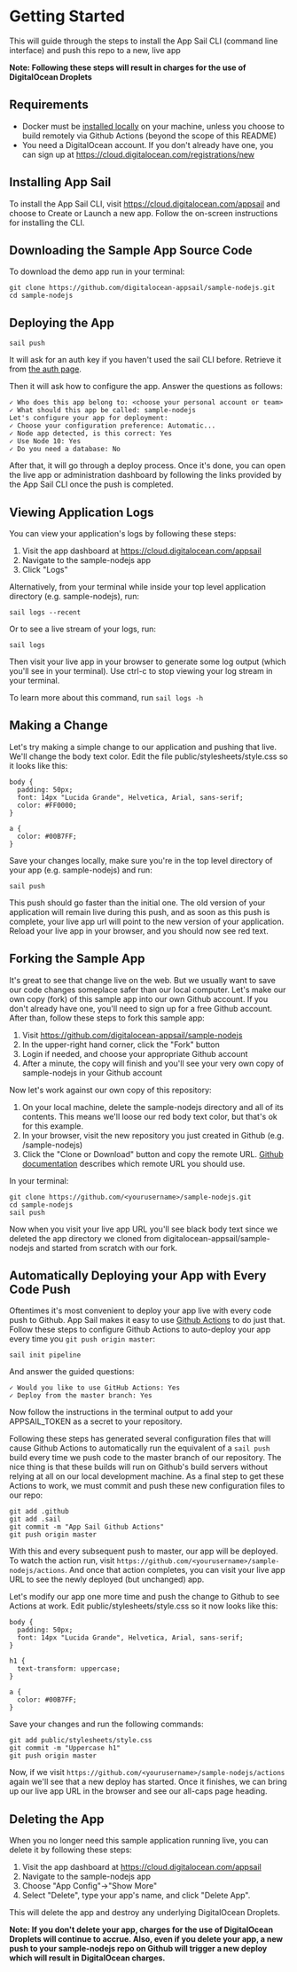 # Getting Started #

This will guide through the steps to install the App Sail CLI (command line interface) and push this repo to a new, live app

**Note: Following these steps will result in charges for the use of DigitalOcean Droplets**

## Requirements

* Docker must be [installed locally](https://docs.docker.com/install/) on your machine, unless you choose to build remotely via Github Actions (beyond the scope of this README)
* You need a DigitalOcean account. If you don't already have one, you can sign up at https://cloud.digitalocean.com/registrations/new
    

## Installing App Sail ##

To install the App Sail CLI, visit https://cloud.digitalocean.com/appsail and choose to Create or Launch a new app. Follow the on-screen instructions for installing the CLI.

## Downloading the Sample App Source Code

To download the demo app run in your terminal:

	git clone https://github.com/digitalocean-appsail/sample-nodejs.git
	cd sample-nodejs

## Deploying the App ##

	sail push

It will ask for an auth key if you haven't used the sail CLI before. Retrieve it from [the auth page](https://cloud.digitalocean.com/appsail/auth).

Then it will ask how to configure the app.
Answer the questions as follows:

	✓ Who does this app belong to: <choose your personal account or team>
	✓ What should this app be called: sample-nodejs
	Let's configure your app for deployment:
	✓ Choose your configuration preference: Automatic...
	✓ Node app detected, is this correct: Yes
	✓ Use Node 10: Yes
	✓ Do you need a database: No

After that, it will go through a deploy process. Once it's done, you can open the live app or administration dashboard by following the links provided by the App Sail CLI once the push is completed.

## Viewing Application Logs ##

You can view your application's logs by following these steps:
1. Visit the app dashboard at https://cloud.digitalocean.com/appsail
1. Navigate to the sample-nodejs app
1. Click "Logs"

Alternatively, from your terminal while inside your top level application directory (e.g. sample-nodejs), run:

	sail logs --recent
	
Or to see a live stream of your logs, run:

	sail logs

Then visit your live app in your browser to generate some log output (which you'll see in your terminal). Use ctrl-c to stop viewing your log stream in your terminal.
	
To learn more about this command, run `sail logs -h`


## Making a Change #

Let's try making a simple change to our application and pushing that live. We'll change the body text color. Edit the file public/stylesheets/style.css so it looks like this:
```
body {
  padding: 50px;
  font: 14px "Lucida Grande", Helvetica, Arial, sans-serif;
  color: #FF0000;
}

a {
  color: #00B7FF;
}
```

Save your changes locally, make sure you're in the top level directory of your app (e.g. sample-nodejs) and run:

	sail push
	
This push should go faster than the initial one. The old version of your application will remain live during this push, and as soon as this push is complete, your live app url will point to the new version of your application. Reload your live app in your browser, and you should now see red text.  

## Forking the Sample App

It's great to see that change live on the web. But we usually want to save our code changes someplace safer than our local computer. Let's make our own copy (fork) of this sample app into our own Github account. If you don't already have one, you'll need to sign up for a free Github account. After than, follow these steps to fork this sample app:
1. Visit https://github.com/digitalocean-appsail/sample-nodejs
1. In the upper-right hand corner, click the "Fork" button
1. Login if needed, and choose your appropriate Github account
1. After a minute, the copy will finish and you'll see your very own copy of sample-nodejs in your Github account

Now let's work against our own copy of this repository:
1. On your local machine, delete the sample-nodejs directory and all of its contents. This means we'll loose our red body text color, but that's ok for this example.
1. In your browser, visit the new repository you just created in Github (e.g. <yourusername>/sample-nodejs)
1. Click the "Clone or Download" button and copy the remote URL. [Github documentation](https://help.github.com/en/github/using-git/which-remote-url-should-i-use) describes which remote URL you should use.

In your terminal:

	git clone https://github.com/<yourusername>/sample-nodejs.git
	cd sample-nodejs
	sail push
	
Now when you visit your live app URL you'll see black body text since we deleted the app directory we cloned from digitalocean-appsail/sample-nodejs and started from scratch with our fork.

## Automatically Deploying your App with Every Code Push

Oftentimes it's most convenient to deploy your app live with every code push to Github. App Sail makes it easy to use [Github Actions](https://help.github.com/en/actions) to do just that. Follow these steps to configure Github Actions to auto-deploy your app every time you `git push origin master`:

	sail init pipeline
	
And answer the guided questions:

	✓ Would you like to use GitHub Actions: Yes
	✓ Deploy from the master branch: Yes
	
Now follow the instructions in the terminal output to add your APPSAIL_TOKEN as a secret to your repository.

Following these steps has generated several configuration files that will cause Github Actions to automatically run the equivalent of a `sail push` build every time we push code to the master branch of our repository. The nice thing is that these builds will run on Github's build servers without relying at all on our local development machine. As a final step to get these Actions to work, we must commit and push these new configuration files to our repo:

	git add .github
	git add .sail
	git commit -m "App Sail Github Actions"
	git push origin master
	
With this and every subsequent push to master, our app will be deployed. To watch the action run, visit `https://github.com/<yourusername>/sample-nodejs/actions`. And once that action completes, you can visit your live app URL to see the newly deployed (but unchanged) app.

Let's modify our app one more time and push the change to Github to see Actions at work. Edit public/stylesheets/style.css so it now looks like this:

```
body {
  padding: 50px;
  font: 14px "Lucida Grande", Helvetica, Arial, sans-serif;
}

h1 {
  text-transform: uppercase;
}

a {
  color: #00B7FF;
}
```

Save your changes and run the following commands:

	git add public/stylesheets/style.css
	git commit -m "Uppercase h1"
	git push origin master
	
Now, if we visit `https://github.com/<yourusername>/sample-nodejs/actions` again we'll see that a new deploy has started. Once it finishes, we can bring up our live app URL in the browser and see our all-caps page heading.
	


## Deleting the App #

When you no longer need this sample application running live, you can delete it by following these steps:
1. Visit the app dashboard at https://cloud.digitalocean.com/appsail
1. Navigate to the sample-nodejs app
1. Choose "App Config"->"Show More"
1. Select "Delete", type your app's name, and click "Delete App".

This will delete the app and destroy any underlying DigitalOcean Droplets. 

**Note: If you don't delete your app, charges for the use of DigitalOcean Droplets will continue to accrue. Also, even if you delete your app, a new push to your sample-nodejs repo on Github will trigger a new deploy which will result in DigitalOcean charges.**

